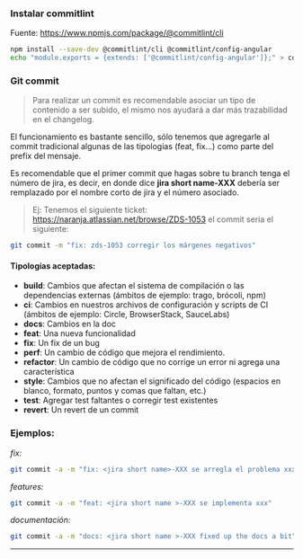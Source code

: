 
### Instalar commitlint

Fuente: https://www.npmjs.com/package/@commitlint/cli

```sh
npm install --save-dev @commitlint/cli @commitlint/config-angular
echo "module.exports = {extends: ['@commitlint/config-angular']};" > commitlint.config.js
```

### Git commit

> Para realizar un commit es recomendable asociar un tipo de contenido a ser subido, el mismo nos ayudará a dar más trazabilidad en el changelog. 

El funcionamiento es bastante sencillo, sólo tenemos que agregarle al commit tradicional algunas de las tipologias (feat, fix...) como parte del prefix del mensaje. 

Es recomendable que el primer commit que hagas sobre tu branch tenga el número de jira, es decir, en donde dice **jira short name-XXX** debería ser remplazado por el nombre corto de jira y el número asociado.
> Ej: 
  Tenemos el siguiente ticket: https://naranja.atlassian.net/browse/ZDS-1053
  el commit seria el siguiente:
```sh
git commit -m "fix: zds-1053 corregir los márgenes negativos"
```
#### Tipologías aceptadas:

* **build**: Cambios que afectan el sistema de compilación o las dependencias externas (ámbitos de ejemplo: trago, brócoli, npm)
* **ci**: Cambios en nuestros archivos de configuración y scripts de CI (ámbitos de ejemplo: Circle, BrowserStack, SauceLabs)
* **docs**: Cambios en la doc
* **feat**: Una nueva funcionalidad
* **fix**: Un fix de un bug
* **perf**: Un cambio de código que mejora el rendimiento.
* **refactor**: Un cambio de código que no corrige un error ni agrega una característica
* **style**: Cambios que no afectan el significado del código (espacios en blanco, formato, puntos y comas que faltan, etc.)
* **test**: Agregar test faltantes o corregir test existentes
* **revert**: Un revert de un commit

### Ejemplos:

_fix:_

```sh
git commit -a -m "fix: <jira short name>-XXX se arregla el problema xxx"
```

_features:_

```sh
git commit -a -m "feat: <jira short name >-XXX se implementa xxx"
```

_documentación:_

```sh
git commit -a -m "docs: <jira short name >-XXX fixed up the docs a bit"
```
---
